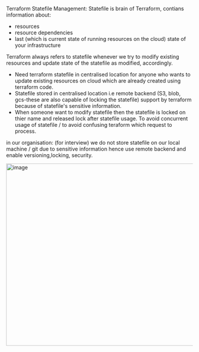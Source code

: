 Terraform Statefile Management:
Statefile is brain of Terraform, contians information about:
- resources 
- resource dependencies 
- last (which is current state of running resources on the cloud) state of your infrastructure

Terraform always refers to statefile whenever we try to modify existing resources and update state of the statefile as modified, 
accordingly.

- Need terraform statefile in centralised location for anyone who wants to update existing resources on cloud 
  which are already created using terraform code.
- Statefile stored in centralised location i.e remote backend (S3, blob, gcs-these are also capable of locking the statefile) support by terraform because of statefile's sensitive information. 
- When someone want to modify statefile then the statefile is locked on thier name and released lock after statefile usage. To avoid concurrent usage of statefile / to avoid confusing teraform which request to process.

in our organisation: (for interview)
we do not store statefile on our local machine / git due to sensitive information hence use remote backend and enable versioning,locking, security.


<img width="544" height="492" alt="image" src="https://github.com/user-attachments/assets/47dbedaa-f201-41d8-9432-2d1eb58aa2e8" />
